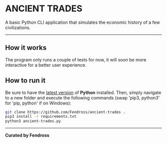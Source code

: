 # **ANCIENT TRADES**

A basic Python CLI application that simulates the economic history of a few civilizations.

---

## How it works

The program only runs a couple of tests for now, it will soon be more interactive for a better user experience.

## How to run it

Be sure to have the [latest version](https://www.python.org/downloads/) of **Python** installed. Then, simply navigate to a new folder and execute the following commands (swap 'pip3, python3' for 'pip, python' if on Windows):

```zsh
git clone https://github.com/Fendross/ancient-trades .
pip3 install -r requirements.txt
python3 ancient-trades.py
```

---

**Curated by Fendross**

